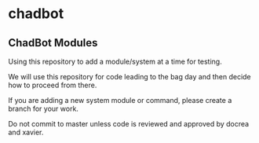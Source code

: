 # chadbot
## ChadBot Modules

Using this repository to add a module/system at a time for testing.

We will use this repository for code leading to the bag day and then decide how to proceed from there.

If you are adding a new system module or command, please create a branch for your work. 

Do not commit to master unless code is reviewed and approved by docrea and xavier.
